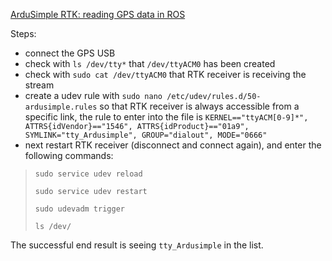 [ArduSimple RTK: reading GPS data in ROS](https://www.ardusimple.com/how-to-use-ardusimple-rtk-receivers-and-get-gps-data-in-ros/)

Steps:

- connect the GPS USB
- check with `ls /dev/tty*` that `/dev/ttyACM0` has been created
- check with `sudo cat /dev/ttyACM0` that RTK receiver is receiving the stream
- create a udev rule with `sudo nano /etc/udev/rules.d/50-ardusimple.rules` so that RTK receiver is always accessible from a specific link, the rule to enter into the file is `KERNEL=="ttyACM[0-9]*", ATTRS{idVendor}=="1546", ATTRS{idProduct}=="01a9", SYMLINK="tty_Ardusimple", GROUP="dialout", MODE="0666"`
- next restart RTK receiver (disconnect and connect again), and enter the following commands:
>
>`sudo service udev reload`
>
>`sudo service udev restart`
>
>`sudo udevadm trigger`
>
>`ls /dev/`

The successful end result is seeing `tty_Ardusimple` in the list.
